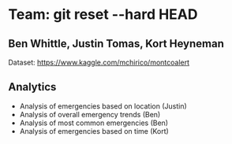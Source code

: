 # Team: git reset --hard HEAD
## Ben Whittle, Justin Tomas, Kort Heyneman

Dataset:
https://www.kaggle.com/mchirico/montcoalert

## Analytics
* Analysis of emergencies based on location (Justin)
* Analysis of overall emergency trends (Ben)
* Analysis of most common emergencies (Ben)
* Analysis of emergencies based on time (Kort)
